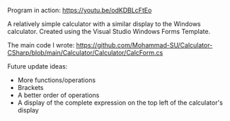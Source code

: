 Program in action: https://youtu.be/odKDBLcFtEo

A relatively simple calculator with a similar display to the Windows calculator. Created using the Visual Studio Windows Forms Template.

The main code I wrote:
https://github.com/Mohammad-SU/Calculator-CSharp/blob/main/Calculator/Calculator/CalcForm.cs

Future update ideas:
- More functions/operations
- Brackets
- A better order of operations
- A display of the complete expression on the top left of the calculator's display
